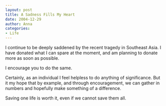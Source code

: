 ```yaml
---
layout: post
title: A Sadness Fills My Heart
date: 2004-12-29
author: Anna
categories:
- Life
---
```


<p>I continue to be deeply saddened by the recent tragedy in Southeast
Asia. I have donated what I can spare at the moment, and am planning to
donate more as soon as possible.</p>
<p>I encourage you to do the same.</p>
<p>Certainly, as an individual I feel helpless to do anything of
significance. But it my hope that by example, and through
encouragement, we can gather in numbers and hopefully make something of
a difference.</p>
<p>Saving one life is worth it, even if we cannot save them all.</p>